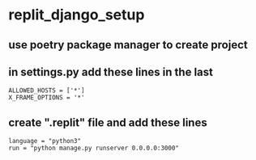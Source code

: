# replit_django_setup

## use poetry package manager to create project


## in settings.py add these lines in the last 

```
ALLOWED_HOSTS = ['*']
X_FRAME_OPTIONS = '*'

```

## create ".replit" file and add these lines
```
language = "python3"
run = "python manage.py runserver 0.0.0.0:3000"
```
